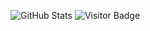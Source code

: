 ![GitHub Stats](https://github-readme-stats.vercel.app/api?username=tanzinabdul&show_icons=true&theme=radical)
![Visitor Badge](https://visitor-badge.laobi.icu/badge?page_id=tanzinabdul.yourusername)

